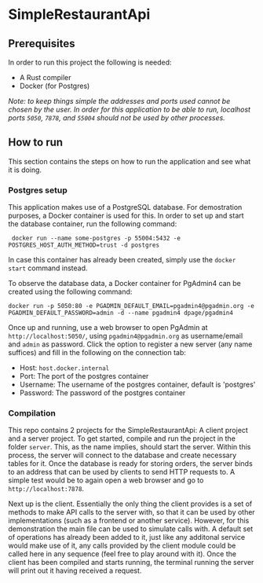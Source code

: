 # SimpleRestaurantApi

## Prerequisites
In order to run this project the following is needed:
- A Rust compiler 
- Docker (for Postgres)

*Note: to keep things simple the addresses and ports used cannot be chosen by the user. In order for this application to be able to run, localhost ports `5050`, `7878`, and `55004` should not be used by other processes.*

## How to run
This section contains the steps on how to run the application and see what it is doing.

### Postgres setup
This application makes use of a PostgreSQL database. For demostration purposes, a Docker container is used for this. In order to set up and start the database container, run the following command:
```
 docker run --name some-postgres -p 55004:5432 -e POSTGRES_HOST_AUTH_METHOD=trust -d postgres
```

In case this container has already been created, simply use the `docker start` command instead.

To observe the database data, a Docker container for PgAdmin4 can be created using the following command:
```
docker run -p 5050:80 -e PGADMIN_DEFAULT_EMAIL=pgadmin4@pgadmin.org -e PGADMIN_DEFAULT_PASSWORD=admin -d --name pgadmin4 dpage/pgadmin4
```

Once up and running, use a web browser to open PgAdmin at `http://localhost:5050/`, using `pgadmin4@pgadmin.org` as username/email and `admin` as password. Click the option to register a new server (any name suffices) and fill in the following on the connection tab:
- Host: `host.docker.internal`
- Port: The port of the postgres container
- Username: The username of the postgres container, default is 'postgres'
- Password: The password of the postgres container

### Compilation
This repo contains 2 projects for the SimpleRestaurantApi: A client project and a server project. To get started, compile and run the project in the folder `server`. This, as the name implies, should start the server. Within this process, the server will connect to the database and create necessary tables for it. Once the database is ready for storing orders, the server binds to an address that can be used by clients to send HTTP requests to. A simple test would be to again open a web browser and go to `http://localhost:7878`.

Next up is the client. Essentially the only thing the client provides is a set of methods to make API calls to the server with, so that it can be used by other implementations (such as a frontend or another service). However, for this demonstration the main file can be used to simulate calls with. A default set of operations has already been added to it, just like any additonal service would make use of it, any calls provided by the client module could be called here in any sequence (feel free to play around with it). Once the client has been compiled and starts running, the terminal running the server will print out it having received a request.
